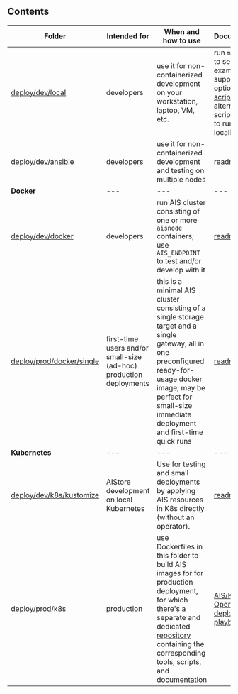 ## Contents

|Folder | Intended for | When and how to use | Documentation |
| --- | --- | --- | --- |
| [deploy/dev/local](/deploy/dev/local) | developers | use it for non-containerized development on your workstation, laptop, VM, etc. | run `make help` to see usage examples and supported options; visit [scripts](/scripts) for alternative scripted ways to run cluster locally  |
| [deploy/dev/ansible](/deploy/dev/ansible) | developers | use it for non-containerized development and testing on multiple nodes | [readme](/deploy/dev/ansible/README.md)   |
| **Docker** | --- | --- | --- |
| [deploy/dev/docker](/deploy/dev/docker) | developers | run AIS cluster consisting of one or more `aisnode` containers; use `AIS_ENDPOINT` to test and/or develop with it  | [readme](/deploy/dev/docker/README.md) |
| [deploy/prod/docker/single](/deploy/prod/docker/single) | first-time users and/or small-size (ad-hoc) production deployments | this is a minimal AIS cluster consisting of a single storage target and a single gateway, all in one preconfigured ready-for-usage docker image; may be perfect for small-size immediate deployment and first-time quick runs | [readme](/deploy/prod/docker/single/README.md) |
| **Kubernetes** | --- | --- | --- |
| [deploy/dev/k8s/kustomize](/deploy/dev/k8s/kustomize) | AIStore development on local Kubernetes | Use for testing and small deployments by applying AIS resources in K8s directly (without an operator). | [readme](/deploy/dev/k8s/kustomize/README.md) |
| [deploy/prod/k8s](/deploy/prod/k8s) | production | use Dockerfiles in this folder to build AIS images for for production deployment, for which there's a separate and dedicated [repository](https://github.com/NVIDIA/ais-k8s) containing the corresponding tools, scripts, and documentation  | [AIS/K8s Operator and deployment playbooks](https://github.com/NVIDIA/ais-k8s) |

